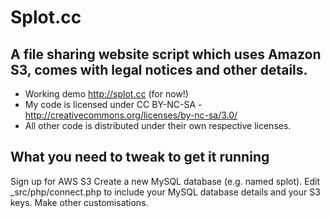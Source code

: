 Splot.cc
==============

A file sharing website script which uses Amazon S3, comes with legal notices and other details.
--------------

- Working demo http://splot.cc (for now!)
- My code is licensed under CC BY-NC-SA - http://creativecommons.org/licenses/by-nc-sa/3.0/
- All other code is distributed under their own respective licenses.


What you need to tweak to get it running
--------------
Sign up for AWS S3
Create a new MySQL database (e.g. named splot).
Edit _src/php/connect.php to include your MySQL database details and your S3 keys.
Make other customisations.